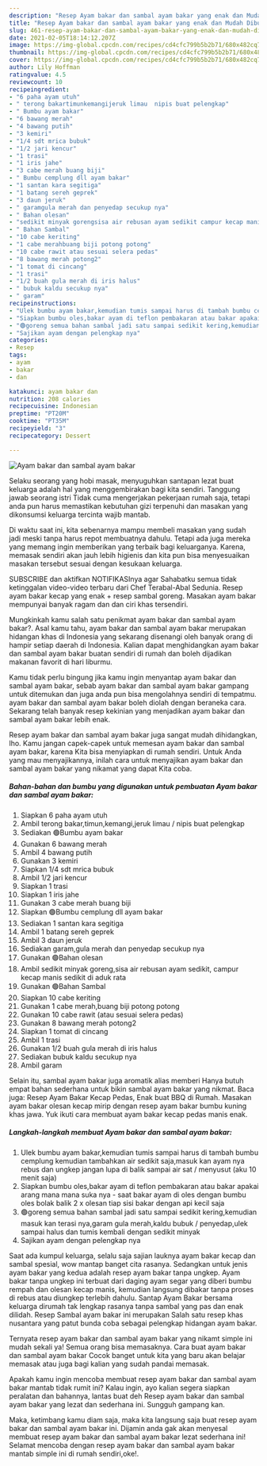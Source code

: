 ```yaml
---
description: "Resep Ayam bakar dan sambal ayam bakar yang enak dan Mudah Dibuat"
title: "Resep Ayam bakar dan sambal ayam bakar yang enak dan Mudah Dibuat"
slug: 461-resep-ayam-bakar-dan-sambal-ayam-bakar-yang-enak-dan-mudah-dibuat
date: 2021-02-05T18:14:12.207Z
image: https://img-global.cpcdn.com/recipes/cd4cfc799b5b2b71/680x482cq70/ayam-bakar-dan-sambal-ayam-bakar-foto-resep-utama.jpg
thumbnail: https://img-global.cpcdn.com/recipes/cd4cfc799b5b2b71/680x482cq70/ayam-bakar-dan-sambal-ayam-bakar-foto-resep-utama.jpg
cover: https://img-global.cpcdn.com/recipes/cd4cfc799b5b2b71/680x482cq70/ayam-bakar-dan-sambal-ayam-bakar-foto-resep-utama.jpg
author: Lily Hoffman
ratingvalue: 4.5
reviewcount: 10
recipeingredient:
- "6 paha ayam utuh"
- " terong bakartimunkemangijeruk limau  nipis buat pelengkap"
- " Bumbu ayam bakar"
- "6 bawang merah"
- "4 bawang putih"
- "3 kemiri"
- "1/4 sdt mrica bubuk"
- "1/2 jari kencur"
- "1 trasi"
- "1 iris jahe"
- "3 cabe merah buang biji"
- " Bumbu cemplung dll ayam bakar"
- "1 santan kara segitiga"
- "1 batang sereh geprek"
- "3 daun jeruk"
- " garamgula merah dan penyedap secukup nya"
- " Bahan olesan"
- "sedikit minyak gorengsisa air rebusan ayam sedikit campur kecap manis sedikit di aduk rata"
- " Bahan Sambal"
- "10 cabe keriting"
- "1 cabe merahbuang biji potong potong"
- "10 cabe rawit atau sesuai selera pedas"
- "8 bawang merah potong2"
- "1 tomat di cincang"
- "1 trasi"
- "1/2 buah gula merah di iris halus"
- " bubuk kaldu secukup nya"
- " garam"
recipeinstructions:
- "Ulek bumbu ayam bakar,kemudian tumis sampai harus di tambah bumbu cemplung kemudian tambahkan air sedikit saja,masuk kan ayam nya rebus dan ungkep jangan lupa di balik sampai air sat / menyusut (aku 10 menit saja)"
- "Siapkan bumbu oles,bakar ayam di teflon pembakaran atau bakar apakai arang mana mana suka nya  saat bakar ayam di oles dengan bumbu oles bolak balik 2 x olesan tiap sisi bakar dengan api kecil saja"
- "🟢goreng semua bahan sambal jadi satu sampai sedikit kering,kemudian masuk kan terasi nya,garam gula merah,kaldu bubuk / penyedap,ulek sampai halus dan tumis kembali dengan sedikit minyak"
- "Sajikan ayam dengan pelengkap nya"
categories:
- Resep
tags:
- ayam
- bakar
- dan

katakunci: ayam bakar dan 
nutrition: 208 calories
recipecuisine: Indonesian
preptime: "PT20M"
cooktime: "PT35M"
recipeyield: "3"
recipecategory: Dessert

---
```



![Ayam bakar dan sambal ayam bakar](https://img-global.cpcdn.com/recipes/cd4cfc799b5b2b71/680x482cq70/ayam-bakar-dan-sambal-ayam-bakar-foto-resep-utama.jpg)

Selaku seorang yang hobi masak, menyuguhkan santapan lezat buat keluarga adalah hal yang menggembirakan bagi kita sendiri. Tanggung jawab seorang istri Tidak cuma mengerjakan pekerjaan rumah saja, tetapi anda pun harus memastikan kebutuhan gizi terpenuhi dan masakan yang dikonsumsi keluarga tercinta wajib mantab.

Di waktu  saat ini, kita sebenarnya mampu membeli masakan yang sudah jadi meski tanpa harus repot membuatnya dahulu. Tetapi ada juga mereka yang memang ingin memberikan yang terbaik bagi keluarganya. Karena, memasak sendiri akan jauh lebih higienis dan kita pun bisa menyesuaikan masakan tersebut sesuai dengan kesukaan keluarga. 

SUBSCRIBE dan aktifkan NOTIFIKASInya agar Sahabatku semua tidak ketinggalan video-video terbaru dari Chef Terabal-Abal Sedunia. Resep ayam bakar kecap yang enak + resep sambal goreng. Masakan ayam bakar mempunyai banyak ragam dan dan ciri khas tersendiri.

Mungkinkah kamu salah satu penikmat ayam bakar dan sambal ayam bakar?. Asal kamu tahu, ayam bakar dan sambal ayam bakar merupakan hidangan khas di Indonesia yang sekarang disenangi oleh banyak orang di hampir setiap daerah di Indonesia. Kalian dapat menghidangkan ayam bakar dan sambal ayam bakar buatan sendiri di rumah dan boleh dijadikan makanan favorit di hari liburmu.

Kamu tidak perlu bingung jika kamu ingin menyantap ayam bakar dan sambal ayam bakar, sebab ayam bakar dan sambal ayam bakar gampang untuk ditemukan dan juga anda pun bisa mengolahnya sendiri di tempatmu. ayam bakar dan sambal ayam bakar boleh diolah dengan beraneka cara. Sekarang telah banyak resep kekinian yang menjadikan ayam bakar dan sambal ayam bakar lebih enak.

Resep ayam bakar dan sambal ayam bakar juga sangat mudah dihidangkan, lho. Kamu jangan capek-capek untuk memesan ayam bakar dan sambal ayam bakar, karena Kita bisa menyiapkan di rumah sendiri. Untuk Anda yang mau menyajikannya, inilah cara untuk menyajikan ayam bakar dan sambal ayam bakar yang nikamat yang dapat Kita coba.

<!--inarticleads1-->

##### Bahan-bahan dan bumbu yang digunakan untuk pembuatan Ayam bakar dan sambal ayam bakar:

1. Siapkan 6 paha ayam utuh
1. Ambil  terong bakar,timun,kemangi,jeruk limau / nipis buat pelengkap
1. Sediakan  🟢Bumbu ayam bakar
1. Gunakan 6 bawang merah
1. Ambil 4 bawang putih
1. Gunakan 3 kemiri
1. Siapkan 1/4 sdt mrica bubuk
1. Ambil 1/2 jari kencur
1. Siapkan 1 trasi
1. Siapkan 1 iris jahe
1. Gunakan 3 cabe merah buang biji
1. Siapkan  🟢Bumbu cemplung dll ayam bakar
1. Sediakan 1 santan kara segitiga
1. Ambil 1 batang sereh geprek
1. Ambil 3 daun jeruk
1. Sediakan  garam,gula merah dan penyedap secukup nya
1. Gunakan  🟢Bahan olesan
1. Ambil sedikit minyak goreng,sisa air rebusan ayam sedikit, campur kecap manis sedikit di aduk rata
1. Gunakan  🟢Bahan Sambal
1. Siapkan 10 cabe keriting
1. Gunakan 1 cabe merah,buang biji potong potong
1. Gunakan 10 cabe rawit (atau sesuai selera pedas)
1. Gunakan 8 bawang merah potong2
1. Siapkan 1 tomat di cincang
1. Ambil 1 trasi
1. Gunakan 1/2 buah gula merah di iris halus
1. Sediakan  bubuk kaldu secukup nya
1. Ambil  garam


Selain itu, sambal ayam bakar juga aromatik alias memberi Hanya butuh empat bahan sederhana untuk bikin sambal ayam bakar yang nikmat. Baca juga: Resep Ayam Bakar Kecap Pedas, Enak buat BBQ di Rumah. Masakan ayam bakar olesan kecap mirip dengan resep ayam bakar bumbu kuning khas jawa. Yuk ikuti cara membuat ayam bakar kecap pedas manis enak. 

<!--inarticleads2-->

##### Langkah-langkah membuat Ayam bakar dan sambal ayam bakar:

1. Ulek bumbu ayam bakar,kemudian tumis sampai harus di tambah bumbu cemplung kemudian tambahkan air sedikit saja,masuk kan ayam nya rebus dan ungkep jangan lupa di balik sampai air sat / menyusut (aku 10 menit saja)
1. Siapkan bumbu oles,bakar ayam di teflon pembakaran atau bakar apakai arang mana mana suka nya  - saat bakar ayam di oles dengan bumbu oles bolak balik 2 x olesan tiap sisi bakar dengan api kecil saja
1. 🟢goreng semua bahan sambal jadi satu sampai sedikit kering,kemudian masuk kan terasi nya,garam gula merah,kaldu bubuk / penyedap,ulek sampai halus dan tumis kembali dengan sedikit minyak
1. Sajikan ayam dengan pelengkap nya


Saat ada kumpul keluarga, selalu saja sajian lauknya ayam bakar kecap dan sambal spesial, wow mantap banget cita rasanya. Sedangkan untuk jenis ayam bakar yang kedua adalah resep ayam bakar tanpa ungkep. Ayam bakar tanpa ungkep ini terbuat dari daging ayam segar yang diberi bumbu rempah dan olesan kecap manis, kemudian langsung dibakar tanpa proses di rebus atau diungkep terlebih dahulu. Santap Ayam Bakar bersama keluarga dirumah tak lengkap rasanya tanpa sambal yang pas dan enak dilidah. Resep Sambal ayam bakar ini merupakan Salah satu resep khas nusantara yang patut bunda coba sebagai pelengkap hidangan ayam bakar. 

Ternyata resep ayam bakar dan sambal ayam bakar yang nikamt simple ini mudah sekali ya! Semua orang bisa memasaknya. Cara buat ayam bakar dan sambal ayam bakar Cocok banget untuk kita yang baru akan belajar memasak atau juga bagi kalian yang sudah pandai memasak.

Apakah kamu ingin mencoba membuat resep ayam bakar dan sambal ayam bakar mantab tidak rumit ini? Kalau ingin, ayo kalian segera siapkan peralatan dan bahannya, lantas buat deh Resep ayam bakar dan sambal ayam bakar yang lezat dan sederhana ini. Sungguh gampang kan. 

Maka, ketimbang kamu diam saja, maka kita langsung saja buat resep ayam bakar dan sambal ayam bakar ini. Dijamin anda gak akan menyesal membuat resep ayam bakar dan sambal ayam bakar lezat sederhana ini! Selamat mencoba dengan resep ayam bakar dan sambal ayam bakar mantab simple ini di rumah sendiri,oke!.

